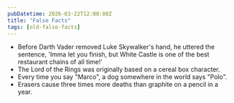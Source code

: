 ```yaml
---
pubDatetime: 2026-03-22T12:00:00Z
title: "False Facts"
tags: [old-false-facts]
---
```


- Before Darth Vader removed Luke Skywalker's hand, he uttered the sentence, 'Imma let you finish, but White Castle is one of the best restaurant chains of all time!'
- The Lord of the Rings was originally based on a cereal box character.
- Every time you say "Marco", a dog somewhere in the world says "Polo".
- Erasers cause three times more deaths than graphite on a pencil in a year.
